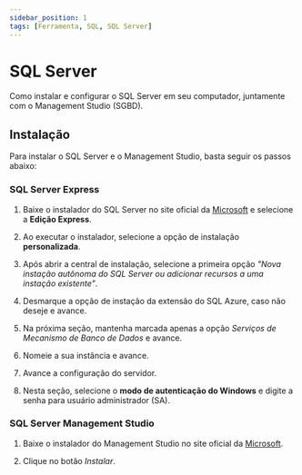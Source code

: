 ```yaml
---
sidebar_position: 1
tags: [Ferramenta, SQL, SQL Server]
---
```


# SQL Server

Como instalar e configurar o SQL Server em seu computador, juntamente com o Management Studio (SGBD).

## Instalação

Para instalar o SQL Server e o Management Studio, basta seguir os passos abaixo:

### SQL Server Express

1. Baixe o instalador do SQL Server no site oficial da [Microsoft](https://www.microsoft.com/pt-br/sql-server/sql-server-downloads) e selecione a **Edição Express**.

2. Ao executar o instalador, selecione a opção de instalação **personalizada**.

3. Após abrir a central de instalação, selecione a primeira opção *"Nova instação autônoma do SQL Server ou adicionar recursos a uma instação existente"*.

4. Desmarque a opção de instação da extensão do SQL Azure, caso não deseje e avance.

5. Na próxima seção, mantenha marcada apenas a opção *Serviços de Mecanismo de Banco de Dados* e avance.

6. Nomeie a sua instância e avance.

7. Avance a configuração do servidor.

8. Nesta seção, selecione o **modo de autenticação do Windows** e digite a senha para usuário administrador (SA).

### SQL Server Management Studio

1. Baixe o instalador do Management Studio no site oficial da [Microsoft](https://learn.microsoft.com/en-us/sql/ssms/download-sql-server-management-studio-ssms?view=sql-server-ver16#download-ssms).

2. Clique no botão *Instalar*.
